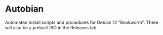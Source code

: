 # Autobian
Automated install scripts and procedures for Debian 12 "Bookworm". There will also be a prebuilt ISO in the Releases tab
